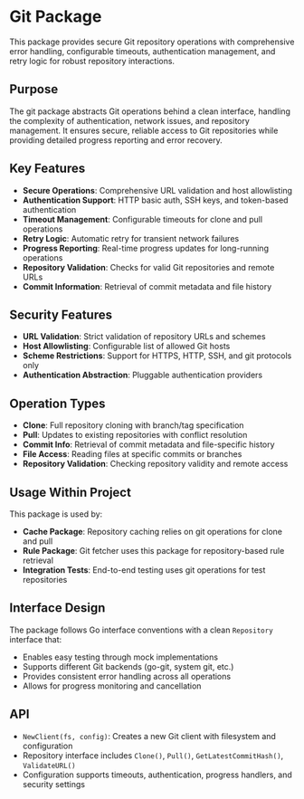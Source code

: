# Git Package

This package provides secure Git repository operations with comprehensive error handling, configurable timeouts, authentication management, and retry logic for robust repository interactions.

## Purpose

The git package abstracts Git operations behind a clean interface, handling the complexity of authentication, network issues, and repository management. It ensures secure, reliable access to Git repositories while providing detailed progress reporting and error recovery.

## Key Features

- **Secure Operations**: Comprehensive URL validation and host allowlisting
- **Authentication Support**: HTTP basic auth, SSH keys, and token-based authentication
- **Timeout Management**: Configurable timeouts for clone and pull operations
- **Retry Logic**: Automatic retry for transient network failures
- **Progress Reporting**: Real-time progress updates for long-running operations
- **Repository Validation**: Checks for valid Git repositories and remote URLs
- **Commit Information**: Retrieval of commit metadata and file history

## Security Features

- **URL Validation**: Strict validation of repository URLs and schemes
- **Host Allowlisting**: Configurable list of allowed Git hosts
- **Scheme Restrictions**: Support for HTTPS, HTTP, SSH, and git protocols only
- **Authentication Abstraction**: Pluggable authentication providers

## Operation Types

- **Clone**: Full repository cloning with branch/tag specification
- **Pull**: Updates to existing repositories with conflict resolution
- **Commit Info**: Retrieval of commit metadata and file-specific history
- **File Access**: Reading files at specific commits or branches
- **Repository Validation**: Checking repository validity and remote access

## Usage Within Project

This package is used by:
- **Cache Package**: Repository caching relies on git operations for clone and pull
- **Rule Package**: Git fetcher uses this package for repository-based rule retrieval
- **Integration Tests**: End-to-end testing uses git operations for test repositories

## Interface Design

The package follows Go interface conventions with a clean `Repository` interface that:
- Enables easy testing through mock implementations
- Supports different Git backends (go-git, system git, etc.)
- Provides consistent error handling across all operations
- Allows for progress monitoring and cancellation

## API

- `NewClient(fs, config)`: Creates a new Git client with filesystem and configuration
- Repository interface includes `Clone()`, `Pull()`, `GetLatestCommitHash()`, `ValidateURL()`
- Configuration supports timeouts, authentication, progress handlers, and security settings